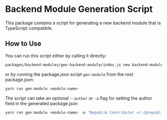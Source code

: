 # Backend Module Generation Script

This package contains a script for generating a new backend module that is TypeScript compatible.

## How to Use

You can run this script either by calling it directly:

```sh
packages/backend-modules/gen-backend-module/index.js new backend-module <module-name>
```

or by running the package.json script `gen:module` from the root package.json:

```sh
yarn run gen:module <module-name>
```

The script can take an optional `--author` or `-a` flag for setting the author field in the generated package.json

```sh
yarn run gen:module <module-name> -a 'Republik Contributor <r.c@republik.ch>'
```
